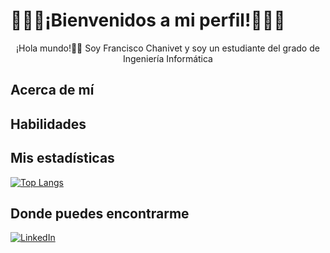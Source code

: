 #                  👨🏼‍💻¡Bienvenidos a mi perfil!👨🏼‍💻
<div align = "center">
¡Hola mundo!👋🏼 Soy Francisco Chanivet y soy un estudiante del grado de Ingeniería Informática 
</div>

## Acerca de mí

## Habilidades

## Mis estadísticas
[![Top Langs](https://github-readme-stats.vercel.app/api/top-langs/?username=PaCoders&layout=compact&langs_count=8&theme=highcontrast)](https://github.com/anuraghazra/github-readme-stats)

## Donde puedes encontrarme
[![LinkedIn](https://user-images.githubusercontent.com/282759/84680162-4161a300-af00-11ea-912c-8f32e5cc1676.png)](https://linkedin.com/in/fr-chanivet)
